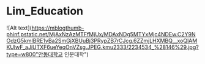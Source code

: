 # Lim_Education

![Alt text](https://mblogthumb-phinf.pstatic.net/MjAxNzAzMTFfMjUx/MDAxNDg5MTYxMjc4NDEw.C2Y9NOdzG5kmlBRE1vBa2SmGjXBUuBj3PRypZB7rCJcg.6ZZmjLHXMBQ__xoQlAMKUlwF_aJiUTXF6ueYeqOnVZsg.JPEG.kmu2333/2234534_%28146%29.jpg?type=w800"안동대학교 인문대학")
